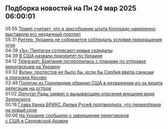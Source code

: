 <h2>Подборка новостей на Пн 24 мар 2025 06:00:01</h2><!--2025-03-24 05:55:25-->
<div class="rssn table">
  <span class="smaller gray hspace">05:55</span> <a class="nodecor" href="https://news.rambler.ru/world/54394783-tramp-schitaet-chto-v-zaksobranii-shtata-kolorado-namerenno-vystavili-ego-neudachnyy-portret/">Трамп считает, что в заксобрании штата Колорадо намеренно выставили его неудачный портрет</a>
</div>
<div class="rssn table">
  <span class="smaller gray hspace">05:31</span> <a class="nodecor" href="https://news.rambler.ru/world/54394843-ritter-ukraina-ne-sobiraetsya-soblyudat-usloviya-prekrascheniya-ognya/">Риттер: Украина не собирается соблюдать условия прекращения огня</a>
</div>
<div class="rssn table">
  <span class="smaller gray hspace">04:39</span> <a class="nodecor" href="https://news.rambler.ru/world/54394767-pentagon-sotryasayut-novye-skandaly/">«Ъ»: Пентагон сотрясают новые скандалы</a>
</div>
<div class="rssn table">
  <span class="smaller gray hspace">04:39</span> <a class="nodecor" href="https://news.rambler.ru/world/54393146-v-ssha-nazvali-prioritet-po-ukraine/">В США назвали приоритет по Украине</a>
</div>
<div class="rssn table">
  <span class="smaller gray hspace">04:12</span> <a class="nodecor" href="https://news.rambler.ru/world/54394742-telegraph-britaniya-potoropilas-s-planami-po-otpravke-mirotvortsev-na-ukrainu/">Telegraph: Британия поторопилась с планами по отправке миротворцев на Украину</a>
</div>
<div class="rssn table">
  <span class="smaller gray hspace">03:32</span> <a class="nodecor" href="https://news.rambler.ru/world/54394692-vulin-protestov-ne-bylo-by-esli-by-serbiya-vvela-sanktsii-i-priznala-kosovo/">Вулин: протестов не было бы, если бы Сербия ввела санкции и признала Косово</a>
</div>
<div class="rssn table">
  <span class="smaller gray hspace">02:49</span> <a class="nodecor" href="https://news.rambler.ru/world/54394210-politik-iz-grenlandii-obvinil-ssha-v-neuvazhenii-iz-za-vizita-delegatsii-na-ostrov/">Политик из Гренландии обвинил США в неуважении из-за визита делегации на остров</a>
</div>
<div class="rssn table">
  <span class="smaller gray hspace">01:02</span> <a class="nodecor" href="https://news.rambler.ru/world/54394544-deputat-rady-zayavil-o-vyzyvayuschem-opaseniya-vneshnem-vide-zelenskogo/">Депутат Рады заявил о вызывающем опасения внешнем виде Зеленского</a>
</div>
<div class="rssn table">
  <span class="smaller gray hspace">00:16</span> <a class="nodecor" href="https://news.rambler.ru/world/54394474-glava-banka-briks-dilma-rusef-podtverdila-chto-pereizbrana-na-novyy-srok/">Глава банка БРИКС Дилма Русеф подтвердила, что переизбрана на новый срок</a>
</div>
<div class="rssn table">
  <span class="smaller gray hspace">00:06</span> <a class="nodecor" href="https://news.rambler.ru/world/54394475-na-ukraine-soobschili-o-zavershenii-peregovorov-s-ssha-v-saudovskoy-aravii/">На Украине сообщили о завершении переговоров с США в Саудовской Аравии</a>
</div>